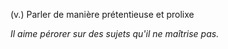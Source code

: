(v.) Parler de manière prétentieuse et prolixe

*Il aime pérorer sur des sujets qu'il ne maîtrise pas.*